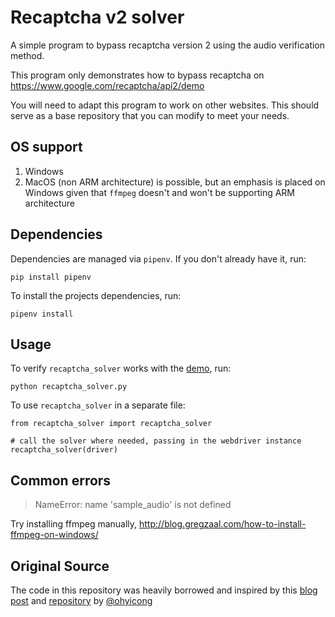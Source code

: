# Recaptcha v2 solver

A simple program to bypass recaptcha version 2 using the audio verification method.

This program only demonstrates how to bypass recaptcha on https://www.google.com/recaptcha/api2/demo

You will need to adapt this program to work on other websites. This should serve as a base repository that you can modify to meet your needs.

## OS support

1. Windows
2. MacOS (non ARM architecture) is possible, but an emphasis is placed on Windows given that `ffmpeg` doesn't and won't be supporting ARM architecture

## Dependencies

Dependencies are managed via `pipenv`. If you don't already have it, run:

```
pip install pipenv
```

To install the projects dependencies, run:

```
pipenv install
```

## Usage

To verify `recaptcha_solver` works with the [demo](https://www.google.com/recaptcha/api2/demo), run:

```
python recaptcha_solver.py
```

To use `recaptcha_solver` in a separate file:

```
from recaptcha_solver import recaptcha_solver

# call the solver where needed, passing in the webdriver instance
recaptcha_solver(driver)
```

## Common errors

> NameError: name 'sample_audio' is not defined

Try installing ffmpeg manually, http://blog.gregzaal.com/how-to-install-ffmpeg-on-windows/

## Original Source

The code in this repository was heavily borrowed and inspired by this [blog post](https://ohyicong.medium.com/how-to-bypass-recaptcha-with-python-1d77a87a00d7) and [repository](https://github.com/ohyicong/recaptcha_v2_solver) by [@ohyicong](https://github.com/ohyicong)
